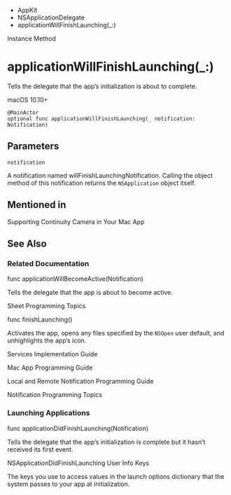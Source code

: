 

- AppKit
- NSApplicationDelegate
-  applicationWillFinishLaunching(\_:) 

Instance Method

# applicationWillFinishLaunching(\_:)

Tells the delegate that the app’s initialization is about to complete.

macOS 10.10+

``` source
@MainActor
optional func applicationWillFinishLaunching(_ notification: Notification)
```

## Parameters 

`notification`  

A notification named willFinishLaunchingNotification. Calling the object method of this notification returns the `NSApplication` object itself.

## Mentioned in 

Supporting Continuity Camera in Your Mac App

## See Also

### Related Documentation

func applicationWillBecomeActive(Notification)

Tells the delegate that the app is about to become active.

Sheet Programming Topics

func finishLaunching()

Activates the app, opens any files specified by the `NSOpen` user default, and unhighlights the app’s icon.

Services Implementation Guide

Mac App Programming Guide

Local and Remote Notification Programming Guide

Notification Programming Topics

### Launching Applications

func applicationDidFinishLaunching(Notification)

Tells the delegate that the app’s initialization is complete but it hasn’t received its first event.

NSApplicationDidFinishLaunching User Info Keys

The keys you use to access values in the launch options dictionary that the system passes to your app at initialization.

